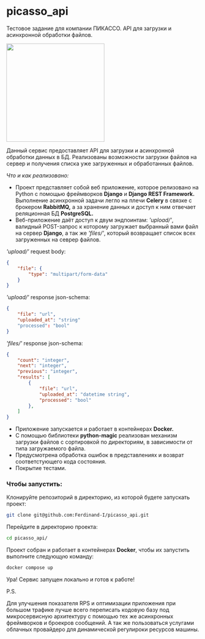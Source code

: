 # picasso_api
Тестовое задание для компании ПИКАССО. API для загрузки и асинхронной обработки файлов.

<img src="https://i.imgur.com/eUUBQaQ.jpg" width=256>

Данный сервис предоставляет API для загрузки и асинхронной обработки данных в БД. Реализованы возможности загрузки файлов на сервер и получения списка уже загруженных и обработанных файлов.

*Что и как реализовано:*

- Проект представляет собой веб приложение, которое релизовано на Python  с помощью фреймворков **Django** и **Django REST Framework.** Выполнение асинхронной задачи легло на плечи **Celery** в связке с брокером **RabbitMQ,** а за хранение данных и доступ к ним отвечает
реляционная БД **PostgreSQL.**
- Веб-приложение даёт доступ к двум эндпоинтам: *'upload/'*, валидный POST-запрос к которому загружает выбранный вами файл на сервер **Django**, а так же *'files/'*, который возвращает список всех загруженных на севрер файлов.

*'upload/'* request body:
```json
{
    "file": {
        "type": "multipart/form-data"
    }
}
```

*'upload/'* response json-schema:
```json
{
    "file": "url",
    "uploaded_at": "string"
    "processed": "bool"
}
```

*'files/'* response json-schema:
```json
{
    "count": "integer",
    "next": "integer",
    "previous": "integer",
    "results": [
        {
            "file": "url",
            "uploaded_at": "datetime string",
            "processed": "bool"
        },
    ]
}
```
- Приложение запускается и работает в контейнерах **Docker.**
- С помощью библиотеки **python-magic** реализован механизм загрузки файлов с сортировкой по директориям, в зависимости от типа загружаемого файла.
- Предусмотрена обработка ошибок в представлениях и возврат соответстующего кода состояния.
- Покрытие тестами.

### Чтобы запустить:

Клонируйте репозиторий в директорию, из которой будете запускать проект:

```BASH
git clone git@github.com:Ferdinand-I/picasso_api.git
```

Перейдите в директорию проекта:

```BASH
cd picasso_api/
```

Проект собран и работает в контейнерах **Docker**, чтобы их запустить выполните следующую команду:

```BASH
docker compose up
```

Ура! Сервис запущен локально и готов к работе!

P.S. 

Для улучшения показателя RPS и оптимизации приложения при большом трафике лучше всего переписать кодовую базу под микросервисную архитектуру с помощью тех же асинхронных фреймворков и броекров сообщений. А так же пользоваться услугами облачных провайдеро для динамической регулироки ресурсов машины.

